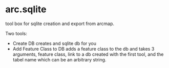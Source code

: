 arc.sqlite
===
tool box for sqlite creation and export from arcmap. 

Two tools:
- Create DB creates and sqlite db for you
- Add Feature Class to DB adds a feature class to the db and takes 3 arguments, feature class, link to a db created with the first tool, and the tabel name which can be an arbitrary string.